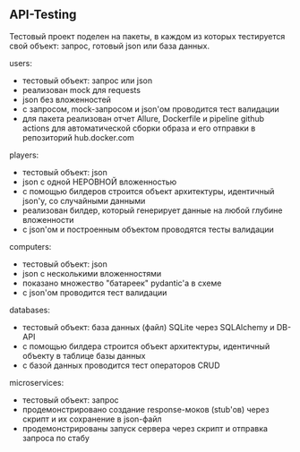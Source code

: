## API-Testing

Тестовый проект поделен на пакеты, в каждом из которых тестируется свой объект: запрос, готовый json или база данных.

users:
- тестовый объект: запрос или json
- реализован mock для requests
- json без вложенностей
- с запросом, mock-запросом и json'ом проводится тест валидации
- для пакета реализован отчет Allure, Dockerfile и pipeline github actions для автоматической сборки образа и его отправки в репозиторий hub.docker.com


players:
- тестовый объект: json
- json с одной НЕРОВНОЙ вложенностью
- с помощью билдеров строится объект архитектуры, идентичный json'у, со случайными данными
- реализован билдер, который генерирует данные на любой глубине вложенности
- с json'ом и построенным объектом проводятся тесты валидации


computers:
- тестовый объект: json
- json с несколькими вложенностями
- показано множество "батареек" pydantic'a в схеме
- с json'ом проводится тест валидации


databases:
- тестовый объект: база данных (файл) SQLite через SQLAlchemy и DB-API
- с помощью билдера строится объект архитектуры, идентичный объекту в таблице базы данных
- с базой данных проводится тест операторов CRUD


microservices:
- тестовый объект: запрос
- продемонстрировано создание response-моков (stub'ов) через скрипт и их сохранение в json-файл
- продемонстрированы запуск сервера через скрипт и отправка запроса по стабу
